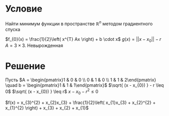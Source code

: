 
# Условие
Найти минимум функции в пространстве $\mathbb{R}^{n}$ методом градиентного спуска

$f_{0}(x) = \frac{1}{2}\left( x^{T} Ax \right) + b \cdot x$
$g(x) = ||x - x_{0}|| - r$
$A = 3 \times 3$. Невырожденная

# Решение
Пусть $A = \begin{pmatrix}1 & 0 & 0 \\ 0 & 1 & 0 \\ 1 & 1 & 2\end{pmatrix}  \quad b = \begin{pmatrix}1 & 1 & 1\end{pmatrix}$
$\sqrt{ (x - x_{0}) } - r \leq 0$
$\sqrt{ (x - x_{0}) } \leq r$
$x - x_{0} - r^{2} \leq 0$

$f(x) = x_{3}^{2} + x_{2}x_{3} + \frac{1}{2}\left( x_{1}x_{3} + x_{2}^{2} + x_{1}^{2} \right) + x_{3} + x_{2} + x_{1}$
